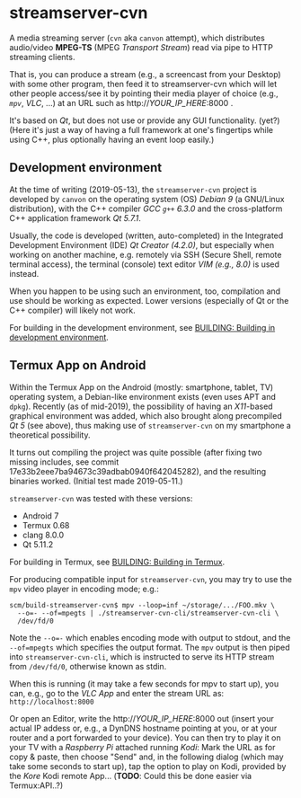 # streamserver-cvn

A media streaming server (`cvn` aka `canvon` attempt),
which distributes audio/video **MPEG-TS** (MPEG _Transport Stream_)
read via pipe to HTTP streaming clients.

That is, you can produce a stream (e.g., a screencast from your Desktop)
with some other program, then feed it to streamserver-cvn which will
let other people access/see it by pointing their media player of choice
(e.g., *`mpv`*, *VLC*, ...) at an URL such as http://_YOUR\_IP\_HERE_:8000 .

It's based on *Qt*, but does not use or provide any GUI functionality. (yet?)
(Here it's just a way of having a full framework at one's fingertips
while using C++, plus optionally having an event loop easily.)


## Development environment

At the time of writing (2019-05-13),
the `streamserver-cvn` project is developed by `canvon`
on the operating system (OS) *Debian 9* (a GNU/Linux distribution),
with the C++ compiler *GCC `g++` 6.3.0*
and the cross-platform C++ application framework *Qt 5.7.1*.

Usually, the code is developed (written, auto-completed)
in the Integrated Development Environment (IDE) *Qt Creator (4.2.0)*,
but especially when working on another machine,
e.g. remotely via SSH (Secure Shell, remote terminal access),
the terminal (console) text editor *VIM (e.g., 8.0)*
is used instead.

When you happen to be using such an environment, too, compilation
and use should be working as expected. Lower versions (especially
of Qt or the C++ compiler) will likely not work.

For building in the development environment,
see [BUILDING: Building in development environment](BUILDING.md#building-in-development-environment).


## Termux App on Android

Within the Termux App on the Android (mostly: smartphone, tablet, TV)
operating system, a Debian-like environment exists (even uses APT
and `dpkg`). Recently (as of mid-2019), the possibility of having
an *X11*-based graphical environment was added, which also brought along
precompiled *Qt 5* (see above), thus making use of `streamserver-cvn`
on my smartphone a theoretical possibility.

It turns out compiling the project was quite possible (after fixing
two missing includes, see commit 17e33b2eee7ba94673c39adbab0940f642045282),
and the resulting binaries worked. (Initial test made 2019-05-11.)

`streamserver-cvn` was tested with these versions:

* Android 7
* Termux 0.68
* clang 8.0.0
* Qt 5.11.2

For building in Termux, see [BUILDING: Building in Termux](BUILDING.md#building-in-termux).

For producing compatible input for `streamserver-cvn`, you may try to
use the `mpv` video player in encoding mode; e.g.:

    scm/build-streamserver-cvn$ mpv --loop=inf ~/storage/.../FOO.mkv \
      --o=- --of=mpegts | ./streamserver-cvn-cli/streamserver-cvn-cli \
      /dev/fd/0

Note the `--o=-` which enables encoding mode with output to stdout,
and the `--of=mpegts` which specifies the output format. The `mpv` output
is then piped into `streamserver-cvn-cli`, which is instructed to
serve its HTTP stream from `/dev/fd/0`, otherwise known as stdin.

When this is running (it may take a few seconds for mpv to start up),
you can, e.g., go to the *VLC App* and enter the stream URL
as: `http://localhost:8000`

Or open an Editor, write the http://_YOUR\_IP\_HERE_:8000 out
(insert your actual IP addess or, e.g., a DynDNS hostname
pointing at you, or at your router and a port forwarded to your device).
You can then try to play it on your TV with a *Raspberry Pi* attached
running *Kodi*: Mark the URL as for copy & paste, then choose "Send" and,
in the following dialog (which may take some seconds to start up),
tap the option to play on Kodi, provided by the *Kore* Kodi remote App...
(**TODO**: Could this be done easier via Termux:API..?)
